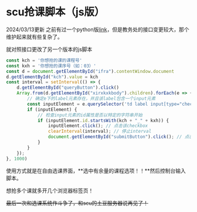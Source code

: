 # scu抢课脚本（js版）
2024/03/13更新
之前有过一个python版[link](https://github.com/liujunqi-ssun/URPHelper.git)，但是教务处的接口变更较大，那个维护起来就有些复杂了。

就对照接口更改了另一个版本的js脚本

```javascript
const kch = '你想抢的课的课程号'
const kxh = '你想抢的课序号（如：03）'
const d = document.getElementById("ifra").contentWindow.document
d.getElementById("kch").value = kch
const interval = setInterval(() => {
    d.getElementById("queryButton").click()
    Array.from(d.getElementById("xirxkxkbody").children).forEach(e => {
        // 确定e下的label元素存在，并且该label包含一个input元素
        const inputElement = e.querySelector('td label input[type="checkbox"]');
        if (inputElement) {
            // 检查input元素的id属性是否以特定的字符串开始
            if (inputElement.id.startsWith(kch + "_" + kxh)) {
                inputElement.click(); // 点击该checkbox
                clearInterval(interval); // 停止interval
                document.getElementById("submitButton").click(); // 点击提交按钮
            }
        }
    });
}, 1000)

```

使用方式就是在自由选课界面，**选中有余量的课程选项！！**然后控制台输入脚本。



想抢多个课就多开几个浏览器标签页！


~~最后一次和选课系统作斗争了，和scu的土豆服务器说再见了！~~
